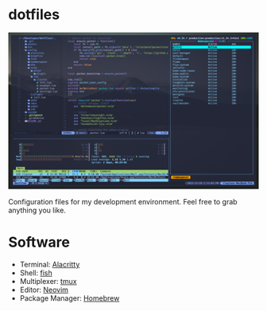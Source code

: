 # dotfiles

![screenshot](assets/screenshot.png)

Configuration files for my development environment. Feel free to grab anything you like.

# Software

* Terminal: [Alacritty](https://alacritty.org)
* Shell: [fish](https://fishshell.com)
* Multiplexer: [tmux](https://github.com/tmux/tmux/wiki)
* Editor: [Neovim](https://neovim.io)
* Package Manager: [Homebrew](https://brew.sh)
